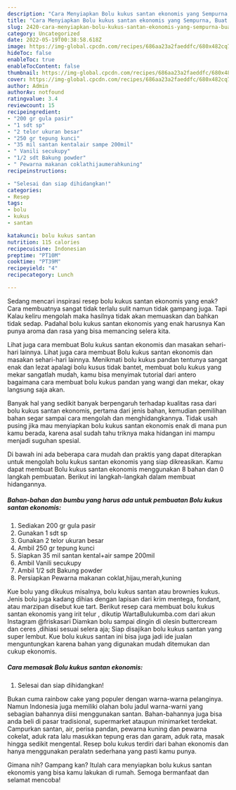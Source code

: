 ```yaml
---
description: "Cara Menyiapkan Bolu kukus santan ekonomis yang Sempurna, Buat Buka Puasa Enak Banget"
title: "Cara Menyiapkan Bolu kukus santan ekonomis yang Sempurna, Buat Buka Puasa Enak Banget"
slug: 2420-cara-menyiapkan-bolu-kukus-santan-ekonomis-yang-sempurna-buat-buka-puasa-enak-banget
category: Uncategorized
date: 2022-05-19T00:38:58.618Z
image: https://img-global.cpcdn.com/recipes/686aa23a2faeddfc/680x482cq70/bolu-kukus-santan-ekonomis-foto-resep-utama.jpg
hideToc: false
enableToc: true
enableTocContent: false
thumbnail: https://img-global.cpcdn.com/recipes/686aa23a2faeddfc/680x482cq70/bolu-kukus-santan-ekonomis-foto-resep-utama.jpg
cover: https://img-global.cpcdn.com/recipes/686aa23a2faeddfc/680x482cq70/bolu-kukus-santan-ekonomis-foto-resep-utama.jpg
author: Admin
authorAv: notfound
ratingvalue: 3.4
reviewcount: 15
recipeingredient:
- "200 gr gula pasir"
- "1 sdt sp"
- "2 telor ukuran besar"
- "250 gr tepung kunci"
- "35 mil santan kentalair sampe 200mil"
- " Vanili secukupy"
- "1/2 sdt Bakung powder"
- " Pewarna makanan coklathijaumerahkuning"
recipeinstructions:

- "Selesai dan siap dihidangkan!"
categories:
- Resep
tags:
- bolu
- kukus
- santan

katakunci: bolu kukus santan 
nutrition: 115 calories
recipecuisine: Indonesian
preptime: "PT10M"
cooktime: "PT39M"
recipeyield: "4"
recipecategory: Lunch

---
```



Sedang mencari inspirasi resep bolu kukus santan ekonomis yang enak? Cara membuatnya sangat tidak terlalu sulit namun tidak gampang juga. Tapi Kalau keliru mengolah maka hasilnya tidak akan memuaskan dan bahkan tidak sedap. Padahal bolu kukus santan ekonomis yang enak harusnya Kan punya aroma dan rasa yang bisa memancing selera kita.


Lihat juga cara membuat Bolu kukus santan ekonomis dan masakan sehari-hari lainnya. Lihat juga cara membuat Bolu kukus santan ekonomis dan masakan sehari-hari lainnya. Menikmati bolu kukus pandan tentunya sangat enak dan lezat apalagi bolu kusus tidak bantet, membuat bolu kukus yang mekar sangatlah mudah, kamu bisa menyimak tutorial dari antero bagaimana cara membuat bolu kukus pandan yang wangi dan mekar, okay langsung saja akan.

Banyak hal yang sedikit banyak berpengaruh terhadap kualitas rasa dari bolu kukus santan ekonomis, pertama dari jenis bahan, kemudian pemilihan bahan segar sampai cara mengolah dan menghidangkannya. Tidak usah pusing jika mau menyiapkan bolu kukus santan ekonomis enak di mana pun kamu berada, karena asal sudah tahu triknya maka hidangan ini mampu menjadi suguhan spesial.


Di bawah ini ada beberapa cara mudah dan praktis yang dapat diterapkan untuk mengolah bolu kukus santan ekonomis yang siap dikreasikan. Kamu dapat membuat Bolu kukus santan ekonomis menggunakan 8 bahan dan 0 langkah pembuatan. Berikut ini langkah-langkah dalam membuat hidangannya.

<!--inarticleads1-->

##### Bahan-bahan dan bumbu yang harus ada untuk pembuatan Bolu kukus santan ekonomis:

1. Sediakan 200 gr gula pasir
1. Gunakan 1 sdt sp
1. Gunakan 2 telor ukuran besar
1. Ambil 250 gr tepung kunci
1. Siapkan 35 mil santan kental+air sampe 200mil
1. Ambil  Vanili secukupy
1. Ambil 1/2 sdt Bakung powder
1. Persiapkan  Pewarna makanan coklat,hijau,merah,kuning


Kue bolu yang dikukus misalnya, bolu kukus santan atau brownies kukus. Jenis bolu juga kadang dihias dengan lapisan dari krim mentega, fondant, atau marzipan disebut kue tart. Berikut resep cara membuat bolu kukus santan ekonomis yang irit telur , dikutip WartaBulukumba.com dari akun Instagram @friskasari Diamkan bolu sampai dingin di olesin buttercream dan ceres ,dihiasi sesuai selera aja; Siap disajikan bolu kukus santan yang super lembut. Kue bolu kukus santan ini bisa juga jadi ide jualan menguntungkan karena bahan yang digunakan mudah ditemukan dan cukup ekonomis. 

<!--inarticleads2-->

##### Cara memasak Bolu kukus santan ekonomis:


1. Selesai dan siap dihidangkan!

Bukan cuma rainbow cake yang populer dengan warna-warna pelanginya. Namun Indonesia juga memiliki olahan bolu jadul warna-warni yang sebagian bahannya diisi menggunakan santan. Bahan-bahannya juga bisa anda beli di pasar tradisional, supermarket ataupun minimarket terdekat. Campurkan santan, air, perisa pandan, pewarna kuning dan pewarna cokelat, aduk rata lalu masukkan tepung eras dan garam, aduk rata, masak hingga sedikit mengental. Resep bolu kukus terdiri dari bahan ekonomis dan hanya menggunakan peralatn sederhana yang pasti kamu punya. 

Gimana nih? Gampang kan? Itulah cara menyiapkan bolu kukus santan ekonomis yang bisa kamu lakukan di rumah. Semoga bermanfaat dan selamat mencoba!

